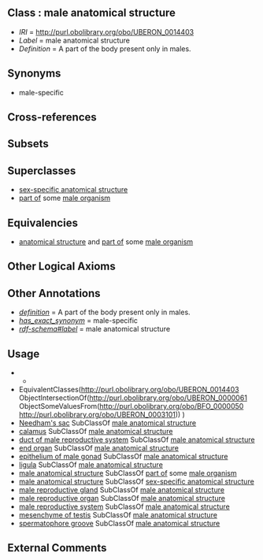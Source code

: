 
## Class : male anatomical structure

 * *IRI* = http://purl.obolibrary.org/obo/UBERON_0014403
 * *Label* = male anatomical structure
 * *Definition* = A part of the body present only in males.

## Synonyms

 * male-specific

## Cross-references


## Subsets


## Superclasses

 * [sex-specific anatomical structure](../../UBERON/02/UBERON_0014402.md)
 * [part of](../../BFO/50/BFO_0000050.md) some [male organism](../../UBERON/01/UBERON_0003101.md)

## Equivalencies

 * [anatomical structure](../../UBERON/61/UBERON_0000061.md) and [part of](../../BFO/50/BFO_0000050.md) some [male organism](../../UBERON/01/UBERON_0003101.md)

## Other Logical Axioms


## Other Annotations

 * *[definition](../../IAO/15/IAO_0000115.md)* = A part of the body present only in males.
 * *[has_exact_synonym](../../ym/oboInOwl#hasExactSynonym.md)* = male-specific
 * *[rdf-schema#label](../../el/rdf-schema#label.md)* = male anatomical structure

## Usage

 * -
 * EquivalentClasses(<http://purl.obolibrary.org/obo/UBERON_0014403> ObjectIntersectionOf(<http://purl.obolibrary.org/obo/UBERON_0000061> ObjectSomeValuesFrom(<http://purl.obolibrary.org/obo/BFO_0000050> <http://purl.obolibrary.org/obo/UBERON_0003101>)) )
 * [Needham's sac](../../CEPH/71/CEPH_0000171.md) SubClassOf [male anatomical structure](../../UBERON/03/UBERON_0014403.md)
 * [calamus](../../CEPH/48/CEPH_0000048.md) SubClassOf [male anatomical structure](../../UBERON/03/UBERON_0014403.md)
 * [duct of male reproductive system](../../UBERON/04/UBERON_0005904.md) SubClassOf [male anatomical structure](../../UBERON/03/UBERON_0014403.md)
 * [end organ](../../CEPH/98/CEPH_0000098.md) SubClassOf [male anatomical structure](../../UBERON/03/UBERON_0014403.md)
 * [epithelium of male gonad](../../UBERON/10/UBERON_0004910.md) SubClassOf [male anatomical structure](../../UBERON/03/UBERON_0014403.md)
 * [ligula](../../CEPH/53/CEPH_0000153.md) SubClassOf [male anatomical structure](../../UBERON/03/UBERON_0014403.md)
 * [male anatomical structure](../../UBERON/03/UBERON_0014403.md) SubClassOf [part of](../../BFO/50/BFO_0000050.md) some [male organism](../../UBERON/01/UBERON_0003101.md)
 * [male anatomical structure](../../UBERON/03/UBERON_0014403.md) SubClassOf [sex-specific anatomical structure](../../UBERON/02/UBERON_0014402.md)
 * [male reproductive gland](../../UBERON/99/UBERON_0005399.md) SubClassOf [male anatomical structure](../../UBERON/03/UBERON_0014403.md)
 * [male reproductive organ](../../UBERON/35/UBERON_0003135.md) SubClassOf [male anatomical structure](../../UBERON/03/UBERON_0014403.md)
 * [male reproductive system](../../UBERON/79/UBERON_0000079.md) SubClassOf [male anatomical structure](../../UBERON/03/UBERON_0014403.md)
 * [mesenchyme of testis](../../UBERON/12/UBERON_0003312.md) SubClassOf [male anatomical structure](../../UBERON/03/UBERON_0014403.md)
 * [spermatophore groove](../../CEPH/33/CEPH_0001033.md) SubClassOf [male anatomical structure](../../UBERON/03/UBERON_0014403.md)

## External Comments

